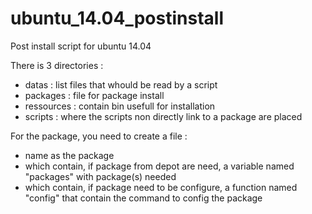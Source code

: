 ubuntu_14.04_postinstall
========================

Post install script for ubuntu 14.04

There is 3 directories :
- datas			: list files that whould be read by a script
- packages		: file for package install
- ressources	: contain bin usefull for installation
- scripts		: where the scripts non directly link to a package are placed

For the package, you need to create a file :
- name as the package
- which contain, if package from depot are need, a variable named "packages" with package(s) needed
- which contain, if package need to be configure, a function named "config" that contain the command to config the package


